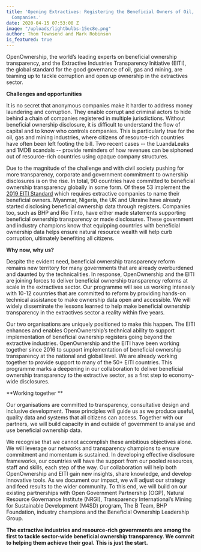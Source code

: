 ```yaml
---
title: 'Opening Extractives: Registering the Beneficial Owners of Oil, Gas and Mining
  Companies.'
date: 2020-04-15 07:53:00 Z
image: "/uploads/lightbulbs-15ec8e.png"
author: Thom Townsend and Mark Robinson
is_featured: true
---
```


OpenOwnership, the world’s leading experts on beneficial ownership transparency, and  the Extractive Industries Transparency Initiative (EITI), the global standard for the good governance of oil, gas and mining, are teaming up to tackle corruption and open up ownership in the extractives sector. 

**Challenges and opportunities**

It is no secret that anonymous companies make it harder to address money laundering and corruption. They enable corrupt and criminal actors to hide behind a chain of companies registered in multiple jurisdictions. Without beneficial ownership disclosure, it is difficult to understand the flow of capital and to know who controls companies. This is particularly true for the oil, gas and mining industries, where citizens of resource-rich countries have often been left footing the bill. Two recent cases -- the LuandaLeaks and 1MDB scandals -- provide reminders of how revenues can be siphoned out of resource-rich countries using opaque company structures. 

Due to the magnitude of the challenge and with civil society pushing for more transparency, corporate and government commitment to ownership disclosures is on the rise. In total, 90 countries have committed to beneficial ownership transparency globally in some form. Of these 53 implement the [2019 EITI Standard](https://eiti.org/document/eiti-standard-2019) which requires extractive companies to name their beneficial owners. Myanmar, Nigeria, the UK and Ukraine have already started disclosing beneficial ownership data through registers. Companies too, such as BHP and Rio Tinto, have either made statements supporting beneficial ownership transparency or made disclosures. These government and industry champions know that equipping countries with beneficial ownership data helps ensure natural resource wealth will help curb corruption, ultimately benefiting all citizens.
 
**Why now, why us?**

Despite the evident need, beneficial ownership transparency reform remains new territory for many governments that are already overburdened and daunted by the technicalities. In response, OpenOwnership and the EITI are joining forces to deliver beneficial ownership transparency reforms at scale in the extractives sector. Our programme will see us working intensely with 10-12 countries that are committed to reform by providing hands-on technical assistance to make ownership data open and accessible. We will widely disseminate the lessons learned to help make beneficial ownership transparency in the extractives sector a reality within five years.

Our two organisations are uniquely positioned to make this happen. The EITI enhances and enables OpenOwnership’s technical ability to support implementation of beneficial ownership registers going beyond the extractive industries. OpenOwnership and the EITI have been working together since 2016 to support implementation of beneficial ownership transparency at the national and global level. We are already working together to provide support to many of the 50+ EITI countries. This programme marks a deepening in our collaboration to deliver beneficial ownership transparency to the extractive sector, as a first step to economy-wide disclosures. 

**Working together **

Our organisations are committed to transparency, consultative design and inclusive development. These principles will guide us as we produce useful, quality data and systems that all citizens can access. Together with our partners, we will build capacity in and outside of government to analyse and use beneficial ownership data.

We recognise that we cannot accomplish these ambitious objectives alone. We will leverage our networks and transparency champions to ensure commitment and momentum is sustained. In developing effective disclosure frameworks, our countries will have the support from our pooled resources, staff and skills, each step of the way. Our collaboration will help both OpenOwnership and EITI gain new insights, share knowledge, and develop innovative tools. 
As we document our impact, we will adjust our strategy and feed results to the wider community. To this end, we will build on our existing partnerships with Open Government Partnership (OGP), Natural Resource Governance Institute (NRGI), Transparency International’s Mining for Sustainable Development (M4SD) program, The B Team, BHP Foundation, industry champions and the Beneficial Ownership Leadership Group.

**The extractive industries and resource-rich governments are among the first to tackle sector-wide beneficial ownership transparency. We commit to helping them achieve their goal. This is just the start.**
